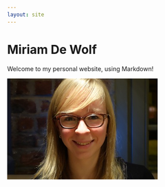 ```yaml
---
layout: site
---
```

# Miriam De Wolf
Welcome to my personal website, using Markdown!

![This is me](images/kleine_miriam.jpg)
